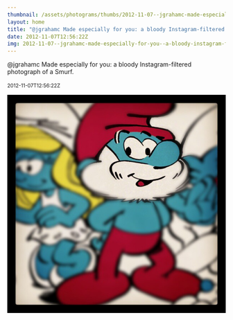 ```yaml
---
thumbnail: /assets/photograms/thumbs/2012-11-07--jgrahamc-made-especially-for-you--a-bloody-instagram-filtered-photograph-of-a-smurf-.jpg
layout: home
title: "@jgrahamc Made especially for you: a bloody Instagram-filtered photograph of a Smurf."
date: 2012-11-07T12:56:22Z
img: 2012-11-07--jgrahamc-made-especially-for-you--a-bloody-instagram-filtered-photograph-of-a-smurf-.jpg
---
```


@jgrahamc Made especially for you: a bloody Instagram-filtered photograph of a Smurf.

<small>2012-11-07T12:56:22Z</small>

![@jgrahamc Made especially for you: a bloody Instagram-filtered photograph of a Smurf.](/assets/photograms/original/2012-11-07--jgrahamc-made-especially-for-you--a-bloody-instagram-filtered-photograph-of-a-smurf-.jpg)
